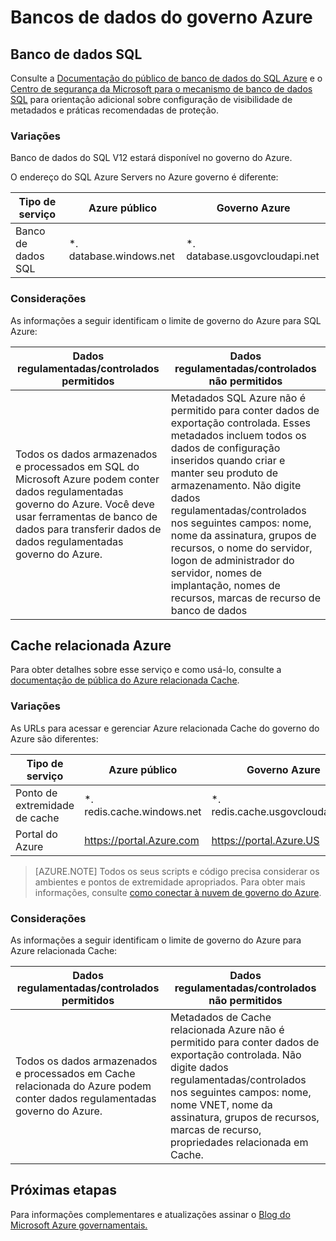 <properties
    pageTitle="Documentação do governo Azure | Microsoft Azure"
    description="Isso fornece uma comparação de recursos e orientações sobre como desenvolver aplicativos para o governo do Azure"
    services="Azure-Government"
    cloud="gov"
    documentationCenter=""
    authors="ryansoc"
    manager="zakramer"
    editor=""/>

<tags
    ms.service="multiple"
    ms.devlang="na"
    ms.topic="article"
    ms.tgt_pltfrm="na"
    ms.workload="azure-government"
    ms.date="10/18/2016"
    ms.author="ryansoc"/>


#  <a name="azure-government-databases"></a>Bancos de dados do governo Azure

##  <a name="sql-database"></a>Banco de dados SQL

Consulte a [Documentação do público de banco de dados do SQL Azure](https://azure.microsoft.com/documentation/services/sql-database/) e o<a href="https://msdn.microsoft.com/en-us/library/bb510589.aspx"> Centro de segurança da Microsoft para o mecanismo de banco de dados SQL</a> para orientação adicional sobre configuração de visibilidade de metadados e práticas recomendadas de proteção.

### <a name="variations"></a>Variações

Banco de dados do SQL V12 estará disponível no governo do Azure.

O endereço do SQL Azure Servers no Azure governo é diferente:

Tipo de serviço|Azure público|Governo Azure
---|---|---
Banco de dados SQL|*. database.windows.net|*. database.usgovcloudapi.net

### <a name="considerations"></a>Considerações

As informações a seguir identificam o limite de governo do Azure para SQL Azure:

| Dados regulamentadas/controlados permitidos | Dados regulamentadas/controlados não permitidos |
|--------------------------------------------------------------------------------------|-----------------------------------------------------------------------------------------------------------------------------------------------------------------------------------------------------------------------------------------------------------------------------------------------------------------|
| Todos os dados armazenados e processados em SQL do Microsoft Azure podem conter dados regulamentadas governo do Azure. Você deve usar ferramentas de banco de dados para transferir dados de dados regulamentadas governo do Azure. | Metadados SQL Azure não é permitido para conter dados de exportação controlada. Esses metadados incluem todos os dados de configuração inseridos quando criar e manter seu produto de armazenamento.  Não digite dados regulamentadas/controlados nos seguintes campos: nome, nome da assinatura, grupos de recursos, o nome do servidor, logon de administrador do servidor, nomes de implantação, nomes de recursos, marcas de recurso de banco de dados

## <a name="azure-redis-cache"></a>Cache relacionada Azure

Para obter detalhes sobre esse serviço e como usá-lo, consulte a [documentação de pública do Azure relacionada Cache](https://azure.microsoft.com/documentation/services/redis-cache/).

### <a name="variations"></a>Variações

As URLs para acessar e gerenciar Azure relacionada Cache do governo do Azure são diferentes:

Tipo de serviço|Azure público|Governo Azure
---|---|---
Ponto de extremidade de cache|*. redis.cache.windows.net|*. redis.cache.usgovcloudapi.net
Portal do Azure|https://portal.Azure.com|https://portal.Azure.US

>[AZURE.NOTE] Todos os seus scripts e código precisa considerar os ambientes e pontos de extremidade apropriados. Para obter mais informações, consulte [como conectar à nuvem de governo do Azure](../redis-cache/cache-howto-manage-redis-cache-powershell.md#how-to-connect-to-azure-government-cloud-or-azure-china-cloud).


### <a name="considerations"></a>Considerações

As informações a seguir identificam o limite de governo do Azure para Azure relacionada Cache:

| Dados regulamentadas/controlados permitidos | Dados regulamentadas/controlados não permitidos |
|--------------------------------------------------------------------------------------|-----------------------------------------------------------------------------------------------------------------------------------------------------------------------------------------------------------------------------------------------------------------------------------------------------------------|
| Todos os dados armazenados e processados em Cache relacionada do Azure podem conter dados regulamentadas governo do Azure. | Metadados de Cache relacionada Azure não é permitido para conter dados de exportação controlada. Não digite dados regulamentadas/controlados nos seguintes campos: nome, nome VNET, nome da assinatura, grupos de recursos, marcas de recurso, propriedades relacionada em Cache.  

##  <a name="next-steps"></a>Próximas etapas

Para informações complementares e atualizações assinar o <a href="https://blogs.msdn.microsoft.com/azuregov/">Blog do Microsoft Azure governamentais.</a>
